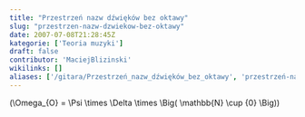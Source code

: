 ```yaml
---
title: "Przestrzeń nazw dźwięków bez oktawy"
slug: "przestrzen-nazw-dzwiekow-bez-oktawy"
date: 2007-07-08T21:28:45Z
kategorie: ['Teoria muzyki']
draft: false
contributor: 'MaciejBlizinski'
wikilinks: []
aliases: ['/gitara/Przestrzeń_nazw_dźwięków_bez_oktawy', 'przestrzeń-nazw-dźwięków-bez-oktawy']
---
```

\(\Omega_{O} = \Psi \times \Delta \times \Big( \mathbb{N} \cup \{0\} \Big)\)

